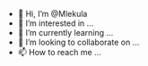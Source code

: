 - 👋 Hi, I’m @Mlekula
- 👀 I’m interested in ...
- 🌱 I’m currently learning ...
- 💞️ I’m looking to collaborate on ...
- 📫 How to reach me ...

<!---
Mlekula/Mlekula is a ✨ special ✨ repository because its `README.md` (this file) appears on your GitHub profile.
You can click the Preview link to take a look at your changes.
--->
